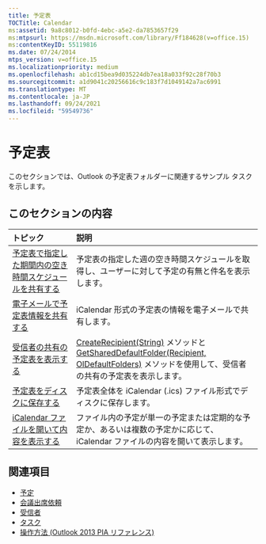 ```yaml
---
title: 予定表
TOCTitle: Calendar
ms:assetid: 9a8c8012-b0fd-4ebc-a5e2-da7853657f29
ms:mtpsurl: https://msdn.microsoft.com/library/Ff184628(v=office.15)
ms:contentKeyID: 55119816
ms.date: 07/24/2014
mtps_version: v=office.15
ms.localizationpriority: medium
ms.openlocfilehash: ab1cd15bea9d035224db7ea18a033f92c28f70b3
ms.sourcegitcommit: a1d9041c20256616c9c183f7d1049142a7ac6991
ms.translationtype: MT
ms.contentlocale: ja-JP
ms.lasthandoff: 09/24/2021
ms.locfileid: "59549736"
---
```

# <a name="calendar"></a>予定表

このセクションでは、Outlook の予定表フォルダーに関連するサンプル タスクを示します。

## <a name="in-this-section"></a>このセクションの内容

|トピック|説明|
|:----|:----------|
|[予定表で指定した期間内の空き時間スケジュールを共有する](how-to-share-free-busy-schedule-within-a-specified-period-in-a-calendar.md)  |予定表の指定した週の空き時間スケジュールを取得し、ユーザーに対して予定の有無と件名を表示します。|
|[電子メールで予定表情報を共有する](how-to-share-calendar-information-through-e-mail.md)  |iCalendar 形式の予定表の情報を電子メールで共有します。|
|[受信者の共有の予定表を表示する](how-to-display-a-shared-calendar-of-a-recipient.md)  |[CreateRecipient(String)](https://msdn.microsoft.com/library/bb609962\(v=office.15\)) メソッドと [GetSharedDefaultFolder(Recipient, OlDefaultFolders)](https://msdn.microsoft.com/library/bb644850\(v=office.15\)) メソッドを使用して、受信者の共有の予定表を表示します。|
|[予定表をディスクに保存する](how-to-save-a-calendar-to-disk.md)  |予定表全体を iCalendar (.ics) ファイル形式でディスクに保存します。|
|[iCalendar ファイルを開いて内容を表示する](how-to-open-and-display-the-contents-of-an-icalendar-file.md)  |ファイル内の予定が単一の予定または定期的な予定か、あるいは複数の予定かに応じて、iCalendar ファイルの内容を開いて表示します。|

## <a name="see-also"></a>関連項目

- [予定](appointments.md)
- [会議出席依頼](meeting-requests.md)
- [受信者](recipients.md)
- [タスク](tasks.md)
- [操作方法 (Outlook 2013 PIA リファレンス)](how-do-i-outlook-2013-pia-reference.md)

